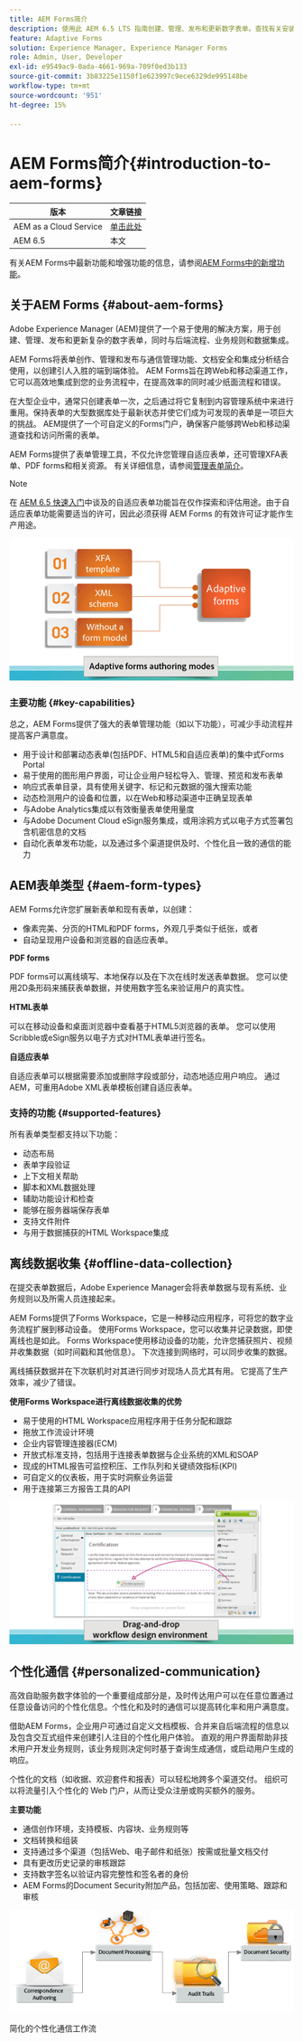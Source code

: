 ```yaml
---
title: AEM Forms简介
description: 使用此 AEM 6.5 LTS 指南创建、管理、发布和更新数字表单。查找有关安装、升级和配置数字表单的帮助，并了解如何创作自适应表单。
feature: Adaptive Forms
solution: Experience Manager, Experience Manager Forms
role: Admin, User, Developer
exl-id: e9549ac9-0ada-4661-969a-709f0ed3b133
source-git-commit: 3b83225e1150f1e623997c9ece6329de995148be
workflow-type: tm+mt
source-wordcount: '951'
ht-degree: 15%

---
```


# AEM Forms简介{#introduction-to-aem-forms}

| 版本 | 文章链接 |
| -------- | ---------------------------- |
| AEM as a Cloud Service | [单击此处](https://experienceleague.adobe.com/docs/experience-manager-cloud-service/content/forms/forms-overview/home.html) |
| AEM 6.5 | 本文 |

有关AEM Forms中最新功能和增强功能的信息，请参阅[AEM Forms中的新增功能](../../forms/using/whats-new.md)。

## 关于AEM Forms {#about-aem-forms}

Adobe Experience Manager (AEM)提供了一个易于使用的解决方案，用于创建、管理、发布和更新复杂的数字表单，同时与后端流程、业务规则和数据集成。

AEM Forms将表单创作、管理和发布与通信管理功能、文档安全和集成分析结合使用，以创建引人入胜的端到端体验。 AEM Forms旨在跨Web和移动渠道工作，它可以高效地集成到您的业务流程中，在提高效率的同时减少纸面流程和错误。

在大型企业中，通常只创建表单一次，之后通过将它复制到内容管理系统中来进行重用。保持表单的大型数据库处于最新状态并使它们成为可发现的表单是一项巨大的挑战。 AEM提供了一个可自定义的Forms门户，确保客户能够跨Web和移动渠道查找和访问所需的表单。

AEM Forms提供了表单管理工具，不仅允许您管理自适应表单，还可管理XFA表单、PDF forms和相关资源。 有关详细信息，请参阅[管理表单简介](../../forms/using/introduction-managing-forms.md)。

>[!NOTE]
>
>在 [AEM 6.5 快速入门](https://experienceleague.adobe.com/docs/experience-manager-65-lts/deploying/deploying/deploy.html)中谈及的自适应表单功能旨在仅作探索和评估用途。由于自适应表单功能需要适当的许可，因此必须获得 AEM Forms 的有效许可证才能作生产用途。

![AEM表单功能](do-not-localize/4th-draft-updated.gif)

### 主要功能 {#key-capabilities}

总之，AEM Forms提供了强大的表单管理功能（如以下功能），可减少手动流程并提高客户满意度。

* 用于设计和部署动态表单(包括PDF、HTML5和自适应表单)的集中式Forms Portal
* 易于使用的图形用户界面，可让企业用户轻松导入、管理、预览和发布表单
* 响应式表单目录，具有使用关键字、标记和元数据的强大搜索功能
* 动态检测用户的设备和位置，以在Web和移动渠道中正确呈现表单
* 与Adobe Analytics集成以有效衡量表单使用量度
* 与Adobe Document Cloud eSign服务集成，或用涂鸦方式以电子方式签署包含机密信息的文档
* 自动化表单发布功能，以及通过多个渠道提供及时、个性化且一致的通信的能力

## AEM表单类型 {#aem-form-types}

AEM Forms允许您扩展新表单和现有表单，以创建：

* 像素完美、分页的HTML和PDF forms，外观几乎类似于纸张，或者
* 自动呈现用户设备和浏览器的自适应表单。

**PDF forms**

PDF forms可以离线填写、本地保存以及在下次在线时发送表单数据。 您可以使用2D条形码来捕获表单数据，并使用数字签名来验证用户的真实性。

**HTML表单**

可以在移动设备和桌面浏览器中查看基于HTML5浏览器的表单。 您可以使用Scribble或eSign服务以电子方式对HTML表单进行签名。

**自适应表单**

自适应表单可以根据需要添加或删除字段或部分，动态地适应用户响应。 通过AEM，可重用Adobe XML表单模板创建自适应表单。

### 支持的功能 {#supported-features}

所有表单类型都支持以下功能：

* 动态布局
* 表单字段验证
* 上下文相关帮助
* 脚本和XML数据处理
* 辅助功能设计和检查
* 能够在服务器端保存表单
* 支持文件附件
* 与用于数据捕获的HTML Workspace集成

## 离线数据收集 {#offline-data-collection}

在提交表单数据后，Adobe Experience Manager会将表单数据与现有系统、业务规则以及所需人员连接起来。

AEM Forms提供了Forms Workspace，它是一种移动应用程序，可将您的数字业务流程扩展到移动设备。 使用Forms Workspace，您可以收集并记录数据，即使离线也是如此。 Forms Workspace使用移动设备的功能，允许您捕获照片、视频并收集数据（如时间戳和其他信息）。 下次连接到网络时，可以同步收集的数据。

离线捕获数据并在下次联机时对其进行同步对现场人员尤其有用。 它提高了生产效率，减少了错误。

**使用Forms Workspace进行离线数据收集的优势**

* 易于使用的HTML Workspace应用程序用于任务分配和跟踪
* 拖放工作流设计环境
* 企业内容管理连接器(ECM)
* 开放式标准支持，包括用于连接表单数据与企业系统的XML和SOAP
* 现成的HTML报告可监控积压、工作队列和关键绩效指标(KPI)
* 可自定义的仪表板，用于实时洞察业务运营
* 用于连接第三方报告工具的API

![第三份草稿](do-not-localize/3rd-draft.gif)

## 个性化通信 {#personalized-communication}

高效自助服务数字体验的一个重要组成部分是，及时传达用户可以在任意位置通过任意设备访问的个性化信息。个性化和及时的通信可以提高转化率和用户满意度。

借助AEM Forms，企业用户可通过自定义文档模板、合并来自后端流程的信息以及包含交互式组件来创建引人注目的个性化用户体验。 直观的用户界面帮助非技术用户开发业务规则，该业务规则决定何时基于查询生成通信，或启动用户生成的响应。

个性化的文档（如收据、欢迎套件和报表）可以轻松地跨多个渠道交付。 组织可以将流量引入个性化的 Web 门户，从而让受众注册或购买额外的服务。

**主要功能**

* 通信创作环境，支持模板、内容块、业务规则等
* 文档转换和组装
* 支持通过多个渠道（包括Web、电子邮件和纸张）按需或批量文档交付
* 具有更改历史记录的审核跟踪
* 支持数字签名以验证内容完整性和签名者的身份
* AEM Forms的Document Security附加产品，包括加密、使用策略、跟踪和审核

![布局二](do-not-localize/layout-02.png)

简化的个性化通信工作流
